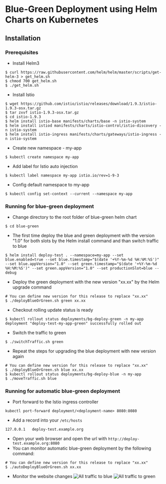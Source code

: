 # Blue-Green Deployment using Helm Charts on Kubernetes

## Installation
### Prerequisites

* Install Helm3
```
$ curl https://raw.githubusercontent.com/helm/helm/master/scripts/get-helm-3 > get_helm.sh
$ chmod 700 get_helm.sh
$ ./get_helm.sh
```

* Install Istio
```
$ wget https://github.com/istio/istio/releases/download/1.9.3/istio-1.9.3-osx.tar.gz
$ tar zxvf istio-1.9.3-osx.tar.gz
$ cd istio-1.9.3
$ helm install istio-base manifests/charts/base -n istio-system
$ helm install istiod manifests/charts/istio-control/istio-discovery -n istio-system
$ helm install istio-ingress manifests/charts/gateways/istio-ingress -n istio-system
```

* Create new namespace - my-app
```
$ kubectl create namespace my-app
```

* Add label for Istio auto injection
```
$ kubectl label namespace my-app istio.io/rev=1-9-3
```

* Config default namespace to my-app
```
$ kubectl config set-context --current --namespace my-app
```
### Running for blue-green deployment

* Change directory to the root folder of blue-green helm chart
```
$ cd blue-green
```

* The first time deploy the blue and green deployment with the version "1.0" for both slots by the Helm install command and than switch traffic to blue
```
$ helm install deploy-test . --namespace=my-app --set blue.enabled=true --set blue.timestamp="$(date '+%Y-%m-%d %H:%M:%S')" --set blue.appVersion="1.0" --set green.timestamp="$(date '+%Y-%m-%d %H:%M:%S')" --set green.appVersion="1.0" --set productionSlot=blue --debug
``` 

* Deploy the green deployment with the new version "xx.xx"  by the Helm upgrade command
```
# You can define new version for this release to replace "xx.xx"
$ ./deployBlueOrGreen.sh green xx.xx
```

* Checkout rolling update status is ready
```
$ kubectl rollout status deployments/bg-deploy-green -n my-app
deployment "deploy-test-my-app-green" successfully rolled out
```

* Switch the traffic to green 
```
$ ./switchTraffic.sh green
```

* Repeat the steps for upgrading the blue deployment with new version again
```
# You can define new version for this release to replace "xx.xx"
$ ./deployBlueOrGreen.sh blue xx.xx
$ kubectl rollout status deployments/bg-deploy-blue -n my-app
$ ./moveTraffic.sh blue
```

### Running for automatic blue-green deployment
* Port forward to the Istio ingress controller
```
kubectl port-forward deployment/<deployment-name> 8080:8080
```
* Add a record into your `/etc/hosts`
```
127.0.0.1	deploy-test.example.org
```
* Open your web browser and open the url with `http://deploy-test.example.org:8080`
* You can monitor automatic blue-green deployment by the following command:
```
# You can define new version for this release to replace "xx.xx"
$ ./autoDeployBlueOrGreen.sh xx.xx
```
* Monitor the website changes
![All traffic to blue](images/ph0bn-7s7gs.gif)
![All traffic to green](images/ylcou-ev0rk.gif)
